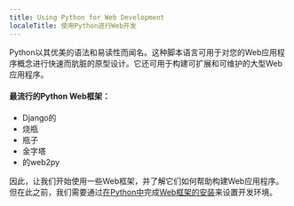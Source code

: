```yaml
---
title: Using Python for Web Development
localeTitle: 使用Python进行Web开发
---
```

Python以其优美的语法和易读性而闻名。这种脚本语言可用于对您的Web应用程序概念进行快速而肮脏的原型设计。它还可用于构建可扩展和可维护的大型Web应用程序。

#### 最流行的Python Web框架：

*   Django的
*   烧瓶
*   瓶子
*   金字塔
*   的web2py

因此，让我们开始使用一些Web框架，并了解它们如何帮助构建Web应用程序。但在此之前，我们需要通过[在Python中](https://guide.freecodecamp.org/python/setting-up-python-web-framework-django-and-flask)完成[Web框架的安装](https://guide.freecodecamp.org/python/setting-up-python-web-framework-django-and-flask)来设置开发环境。